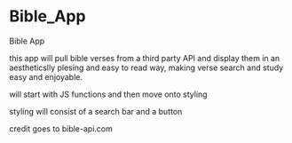 # Bible_App

Bible App

this app will pull bible verses from a third party API and display them in an aestheticslly plesing and easy to read way, making verse search and study easy and enjoyable.


will start with JS functions and then move onto styling 

styling will consist of a search bar and a button



credit goes to bible-api.com